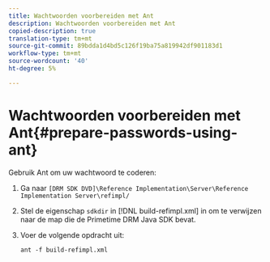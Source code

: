```yaml
---
title: Wachtwoorden voorbereiden met Ant
description: Wachtwoorden voorbereiden met Ant
copied-description: true
translation-type: tm+mt
source-git-commit: 89bdda1d4bd5c126f19ba75a819942df901183d1
workflow-type: tm+mt
source-wordcount: '40'
ht-degree: 5%

---
```



# Wachtwoorden voorbereiden met Ant{#prepare-passwords-using-ant}

Gebruik Ant om uw wachtwoord te coderen:

1. Ga naar `[DRM SDK DVD]\Reference Implementation\Server\Reference Implementation Server\refimpl/`
1. Stel de eigenschap `sdkdir` in [!DNL build-refimpl.xml] in om te verwijzen naar de map die de Primetime DRM Java SDK bevat.
1. Voer de volgende opdracht uit:

   ```
   ant -f build-refimpl.xml
   ```

